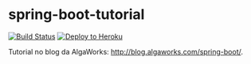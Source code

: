 # spring-boot-tutorial
[![Build Status](https://travis-ci.org/paulosalgado/spring-boot-tutorial.svg?branch=master)](https://travis-ci.org/paulosalgado/spring-boot-tutorial) [![Deploy to Heroku](https://www.herokucdn.com/deploy/button.png)](https://heroku.com/deploy)

Tutorial no blog da AlgaWorks: http://blog.algaworks.com/spring-boot/.
